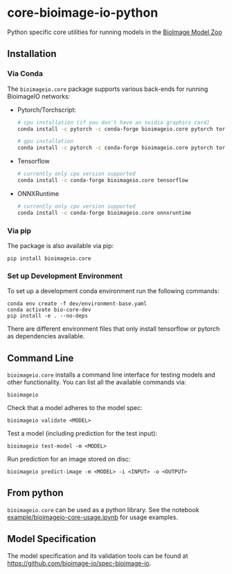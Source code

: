 # core-bioimage-io-python

Python specific core utilities for running models in the [BioImage Model Zoo](https://bioimage.io)

## Installation

### Via Conda

The `bioimageio.core` package supports various back-ends for running BioimageIO networks:

* Pytorch/Torchscript:
  ```bash
  # cpu installation (if you don't have an nvidia graphics card)
  conda install -c pytorch -c conda-forge bioimageio.core pytorch torchvision cpuonly

  # gpu installation
  conda install -c pytorch -c conda-forge bioimageio.core pytorch torchvision cudatoolkit
  ```

* Tensorflow
  ```bash
  # currently only cpu version supported
  conda install -c conda-forge bioimageio.core tensorflow
  ```

* ONNXRuntime
  ```bash
  # currently only cpu version supported
  conda install -c conda-forge bioimageio.core onnxruntime
  ```
  
### Via pip

The package is also available via pip:
```
pip install bioimageio.core
```

### Set up Development Environment

To set up a development conda environment run the following commands:
```
conda env create -f dev/environment-base.yaml
conda activate bio-core-dev
pip install -e . --no-deps
```

There are different environment files that only install tensorflow or pytorch as dependencies available.

## Command Line

`bioimageio.core` installs a command line interface for testing models and other functionality. You can list all the available commands via:
```
bioimageio
```

Check that a model adheres to the model spec:
```
bioimageio validate <MODEL>
```

Test a model (including prediction for the test input):
```
bioimageio test-model -m <MODEL>
```

Run prediction for an image stored on disc:
```
bioimageio predict-image -m <MODEL> -i <INPUT> -o <OUTPUT>
```

## From python

`bioimageio.core` can be used as a python library. See the notebook [example/bioimageio-core-usage.ipynb](https://github.com/bioimage-io/core-bioimage-io-python/blob/main/example/bioimageio-core-usage.ipynb) for usage examples.

## Model Specification

The model specification and its validation tools can be found at https://github.com/bioimage-io/spec-bioimage-io.
